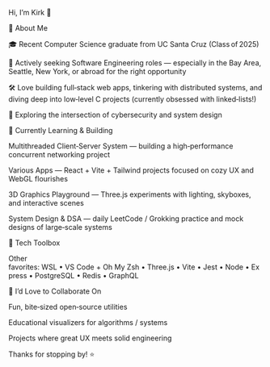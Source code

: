 Hi, I’m Kirk 👋

🚀 About Me

🎓 Recent Computer Science graduate from UC Santa Cruz (Class of 2025)

💼 Actively seeking Software Engineering roles — especially in the Bay Area, Seattle, New York, or abroad for the right opportunity

🛠️ Love building full‑stack web apps, tinkering with distributed systems, and diving deep into low‑level C projects (currently obsessed with linked‑lists!)

🔐 Exploring the intersection of cybersecurity and system design


🌱 Currently Learning & Building

Multithreaded Client‑Server System — building a high‑performance concurrent networking project

Various Apps — React + Vite + Tailwind projects focused on cozy UX and WebGL flourishes

3D Graphics Playground — Three.js experiments with lighting, skyboxes, and interactive scenes

System Design & DSA — daily LeetCode / Grokking practice and mock designs of large‑scale systems

🧰 Tech Toolbox

Other favorites: WSL • VS Code + Oh My Zsh • Three.js • Vite • Jest • Node • Express • PostgreSQL • Redis • GraphQL

🤝 I’d Love to Collaborate On

Fun, bite‑sized open‑source utilities

Educational visualizers for algorithms / systems

Projects where great UX meets solid engineering



Thanks for stopping by! ⭐

